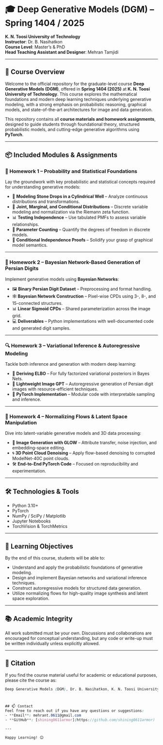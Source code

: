 # 🎓 Deep Generative Models (DGM) – Spring 1404 / 2025  
**K. N. Toosi University of Technology**  
**Instructor**: Dr. B. Nasihatkon  
**Course Level**: Master’s & PhD  
**Head Teaching Assistant and Designer**: Mehran Tamjidi  

---

## 📘 Course Overview  
Welcome to the official repository for the graduate-level course **Deep Generative Models (DGM)**, offered in **Spring 1404 (2025)** at **K. N. Toosi University of Technology**. This course explores the mathematical foundations and modern deep learning techniques underlying generative modeling, with a strong emphasis on probabilistic reasoning, graphical models, and state-of-the-art architectures for image and data generation.

This repository contains all **course materials and homework assignments**, designed to guide students through foundational theory, structured probabilistic models, and cutting-edge generative algorithms using **PyTorch**.

---

## 📦 Included Modules & Assignments  

### 🧮 Homework 1 – Probability and Statistical Foundations  
Lay the groundwork with key probabilistic and statistical concepts required for understanding generative models:

- 📍 **Modeling Stone Drops in a Cylindrical Well** – Analyze continuous distributions and transformations.  
- 🔗 **Joint, Marginal, and Conditional Distributions** – Discrete variable modeling and normalization via the Riemann zeta function.  
- 📊 **Testing Independence** – Use tabulated PMFs to assess variable relationships.  
- 📐 **Parameter Counting** – Quantify the degrees of freedom in discrete models.  
- 🔄 **Conditional Independence Proofs** – Solidify your grasp of graphical model semantics.  

---

### 🧠 Homework 2 – Bayesian Network-Based Generation of Persian Digits  
Implement generative models using **Bayesian Networks**:

- 🖼️ **Binary Persian Digit Dataset** – Preprocessing and format handling.  
- 🕸️ **Bayesian Network Construction** – Pixel-wise CPDs using 3-, 8-, and 15-connected structures.  
- 📊 **Linear Sigmoid CPDs** – Shared parameterization across the image grid.  
- 💻 **Deliverables** – Python implementations with well-documented code and generated digit samples.  

---

### 🔍 Homework 3 – Variational Inference & Autoregressive Modeling  
Tackle both inference and generation with modern deep learning:

- 📐 **Deriving ELBO** – For fully factorized variational posteriors in Bayes Nets.  
- 🤖 **Lightweight Image GPT** – Autoregressive generation of Persian digit images with resource-efficient techniques.  
- 🧮 **PyTorch Implementation** – Modular code with interpretable sampling and inference.  

---

### 🌌 Homework 4 – Normalizing Flows & Latent Space Manipulation  
Dive into latent-variable generative models and 3D data processing:

- 🎨 **Image Generation with GLOW** – Attribute transfer, noise injection, and embedding-space editing.  
- 🌀 **3D Point Cloud Denoising** – Apply flow-based denoising to corrupted ModelNet-40C point clouds.  
- 🛠️ **End-to-End PyTorch Code** – Focused on reproducibility and experimentation.  

---

## 🛠️ Technologies & Tools  
- Python 3.10+  
- PyTorch  
- NumPy / SciPy / Matplotlib  
- Jupyter Notebooks  
- TorchVision & TorchMetrics  

---

## 🎯 Learning Objectives  
By the end of this course, students will be able to:  
- Understand and apply the probabilistic foundations of generative modeling.  
- Design and implement Bayesian networks and variational inference techniques.  
- Construct autoregressive models for structured data generation.  
- Utilize normalizing flows for high-quality image synthesis and latent space exploration.  

---

## 📚 Academic Integrity  
All work submitted must be your own. Discussions and collaborations are encouraged for conceptual understanding, but any code or write-up must be written individually unless explicitly allowed.  

---

## 🔖 Citation  
If you find the course material useful for academic or educational purposes, please cite the course as:  
```scss
Deep Generative Models (DGM), Dr. B. Nasihatkon, K. N. Toosi University of Technology, Spring 1404 (2025).



## 📫 Contact
Feel free to reach out if you have any questions or suggestions:
- **Email**: mehrant.0611@gmail.com
- **GitHub**: [shining0611armor](https://github.com/shining0611armor)

---

Happy Learning! 😊
